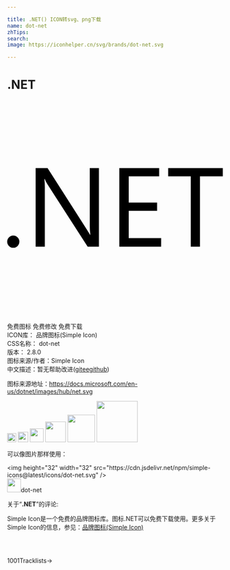 ```yaml
---

title: .NET() ICON转svg、png下载
name: dot-net
zhTips: 
search: 
image: https://iconhelper.cn/svg/brands/dot-net.svg

---
```


# .NET  <small style="font-size: 60%;font-weight: 100"></small>

<div id="svg" class="svg-wrap">
<svg role="img" viewBox="0 0 24 24" xmlns="http://www.w3.org/2000/svg"><title>.NET icon</title><path d="M3.1672 7.5655v8.749H4.19v-6.325a8.979 8.979 0 0 0-.0488-1.1998h.0384a2.9082 2.9082 0 0 0 .2784.5473l4.4973 6.9774h1.2569V7.5655H9.1904v6.1526a9.2574 9.2574 0 0 0 .0619 1.286h-.0234c-.0544-.1056-.173-.3002-.3553-.585L4.4964 7.5656zm9.315 0v8.749h4.65l.0048-.9599h-3.6087v-3.0331h3.1579V11.4h-3.1579V8.4916h3.3884v-.926zm5.4374 0v.926h2.5149v7.823h1.0216v-7.823H24v-.926zM.6534 15.067a.643.643 0 0 0-.4565.2062A.6719.6719 0 0 0 0 15.753a.6623.6623 0 0 0 .1968.4799.6479.6479 0 0 0 .4799.2015.6623.6623 0 0 0 .4799-.2015.6575.6575 0 0 0 .2015-.48.667.667 0 0 0-.2015-.4798.6575.6575 0 0 0-.4799-.2062.643.643 0 0 0-.0234 0z"/></svg>
</div>
<detail full-name='dot-net'></detail>

<div class="detail-page">
<p>
<span><span class="badge-success badge">免费图标</span> <span class="badge-success badge">免费修改</span>  <span class="badge-success badge">免费下载</span> </span>
<br/>
<span>
ICON库：
<span class="badge-secondary badge">品牌图标(Simple Icon)</span> 
</span>
<br/>
<span>
CSS名称：
<span class="badge-secondary badge">dot-net</span> 
</span>

<br/>
<span>
版本：
<span class="badge-secondary badge">2.8.0</span> 
</span>
<br/>
<span>图标来源/作者：<span class="badge-light badge">Simple Icon</span></span> 
<br/>
<span class="zh-detail">中文描述：暂无<span class="help-link"><span>帮助改进</span>(<a href="https://gitee.com/liuwave/icon-helper/edit/master/json/brands/dot-net.json" target="_blank" rel="noopener noreferrer">gitee</a><a href="https://github.com/liuwave/icon-helper/edit/master/json/brands/dot-net.json" target="_blank" rel="noopener noreferrer">github</a></span>)</span><br/>
</p>
</div><div class="description description alert alert-light"><p>图标来源地址：<a href="https://docs.microsoft.com/en-us/dotnet/images/hub/net.svg" target="_blank" rel="noopener noreferrer">https://docs.microsoft.com/en-us/dotnet/images/hub/net.svg</a></p></div>
<div class="alert alert-dark">
<img height="21" width="21" src="https://cdn.jsdelivr.net/npm/simple-icons@latest/icons/dot-net.svg" />
<img height="24" width="24" src="https://cdn.jsdelivr.net/npm/simple-icons@latest/icons/dot-net.svg" />
<img height="32" width="32" src="https://cdn.jsdelivr.net/npm/simple-icons@latest/icons/dot-net.svg" />
<img height="48" width="48" src="https://cdn.jsdelivr.net/npm/simple-icons@latest/icons/dot-net.svg" />
<img height="64" width="64" src="https://cdn.jsdelivr.net/npm/simple-icons@latest/icons/dot-net.svg" />
<img height="96" width="96" src="https://cdn.jsdelivr.net/npm/simple-icons@latest/icons/dot-net.svg" />

</div>
<div>
  <p>可以像图片那样使用：    
  </p>
  <div class="alert alert-primary" style="font-size: 14px">
    &lt;img height="32" width="32" src="https://cdn.jsdelivr.net/npm/simple-icons@latest/icons/dot-net.svg" /&gt;
    <copy-btn content='<img height="32" width="32" src="https://cdn.jsdelivr.net/npm/simple-icons@latest/icons/dot-net.svg" />'></copy-btn>
  </div>
  <div class="alert alert-secondary">
    <img height="32" width="32" src="https://cdn.jsdelivr.net/npm/simple-icons@latest/icons/dot-net.svg" />dot-net
    <copy-btn content="dot-net" btn-title="复制图标名称"></copy-btn>
  </div>
</div>
<div class="icon-detail__container">
<p>关于“<b>.NET</b>”的评论:</p>
</div>
<Vssue title="关于“.NET”的评论" />
<div><p>Simple Icon是一个免费的品牌图标库。图标.NET可以免费下载使用。更多关于  Simple Icon的信息，参见：<a target="_blank" href="https://iconhelper.cn/brands.html">品牌图标(Simple Icon)</a>
</p></div>


<div style="padding:2rem 0 " class="page-nav"><p class="inner"> <span class="next"><router-link to="/icon/1001tracklists.html">1001Tracklists</router-link>→</span></p></div>
